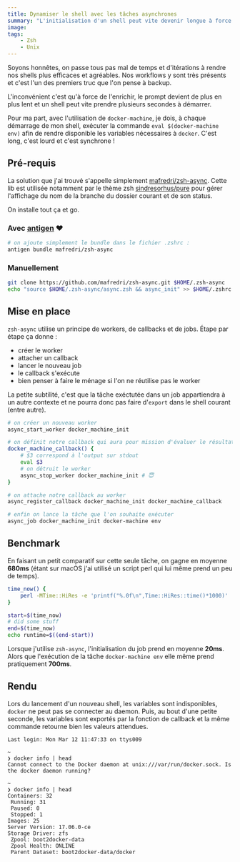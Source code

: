 ```yaml
---
title: Dynamiser le shell avec les tâches asynchrones
summary: "L'initialisation d'un shell peut vite devenir longue à force d'y ajouter divers tâches. Voici comment rendre asynchrone une partie de ces tâches"
image:
tags:
    - Zsh
    - Unix
---
```


Soyons honnêtes, on passe tous pas mal de temps et d'itérations à rendre nos shells plus efficaces et agréables. Nos workflows y sont très présents et c'est l'un des premiers truc que l'on pense à backup.

L'inconvénient c'est qu'à force de l'enrichir, le prompt devient de plus en plus lent et un shell peut vite prendre plusieurs secondes à démarrer.

Pour ma part, avec l'utilisation de `docker-machine`, je dois, à chaque démarrage de mon shell, exécuter la commande `eval $(docker-machine env)` afin de rendre disponible les variables nécessaires à `docker`. C'est long, c'est lourd et c'est synchrone !

## Pré-requis

La solution que j'ai trouvé s'appelle simplement [mafredri/zsh-async](https://github.com/mafredri/zsh-async). Cette lib est utilisée notamment par le thème zsh [sindresorhus/pure](https://github.com/sindresorhus/pure) pour gérer l'affichage du nom de la branche du dossier courant et de son status.

On installe tout ça et go.

### Avec [antigen](https://github.com/zsh-users/antigen) ❤️

```zsh
# on ajoute simplement le bundle dans le fichier .zshrc :
antigen bundle mafredri/zsh-async
```

### Manuellement
```zsh
git clone https://github.com/mafredri/zsh-async.git $HOME/.zsh-async
echo "source $HOME/.zsh-async/async.zsh && async_init" >> $HOME/.zshrc
```

## Mise en place

`zsh-async` utilise un principe de workers, de callbacks et de jobs. Étape par étape ça donne :
- créer le worker
- attacher un callback
- lancer le nouveau job
- le callback s'exécute
- bien penser à faire le ménage si l'on ne réutilise pas le worker

La petite subtilité, c'est que la tâche exéctutée dans un job appartiendra à un autre contexte et ne pourra donc pas faire d'`export` dans le shell courant (entre autre).

```zsh
# on créer un nouveau worker 
async_start_worker docker_machine_init

# on définit notre callback qui aura pour mission d'évaluer le résultat du job dans le shell courant
docker_machine_callback() {
    # $3 correspond à l'output sur stdout
    eval $3
    # on détruit le worker
    async_stop_worker docker_machine_init # 😇
}

# on attache notre callback au worker
async_register_callback docker_machine_init docker_machine_callback

# enfin on lance la tâche que l'on souhaite exécuter
async_job docker_machine_init docker-machine env
```

## Benchmark

En faisant un petit comparatif sur cette seule tâche, on gagne en moyenne **680ms** (étant sur macOS j'ai utilisé un script perl qui lui même prend un peu de temps).

```zsh
time_now() {
    perl -MTime::HiRes -e 'printf("%.0f\n",Time::HiRes::time()*1000)'
}

start=$(time_now)
# did some stuff
end=$(time_now)
echo runtime=$((end-start))
```

Lorsque j'utilise `zsh-async`, l'initialisation du job prend en moyenne **20ms**. Alors que l'exécution de la tâche `docker-machine env` elle même prend pratiquement **700ms**.

## Rendu

Lors du lancement d'un nouveau shell, les variables sont indisponibles, `docker` ne peut pas se connecter au daemon. Puis, au bout d'une petite seconde, les variables sont exportés par la fonction de callback et la même commande retourne bien les valeurs attendues.

```
Last login: Mon Mar 12 11:47:33 on ttys009

~
❯ docker info | head
Cannot connect to the Docker daemon at unix:///var/run/docker.sock. Is the docker daemon running?

~
❯ docker info | head
Containers: 32
 Running: 31
 Paused: 0
 Stopped: 1
Images: 25
Server Version: 17.06.0-ce
Storage Driver: zfs
 Zpool: boot2docker-data
 Zpool Health: ONLINE
 Parent Dataset: boot2docker-data/docker
```
